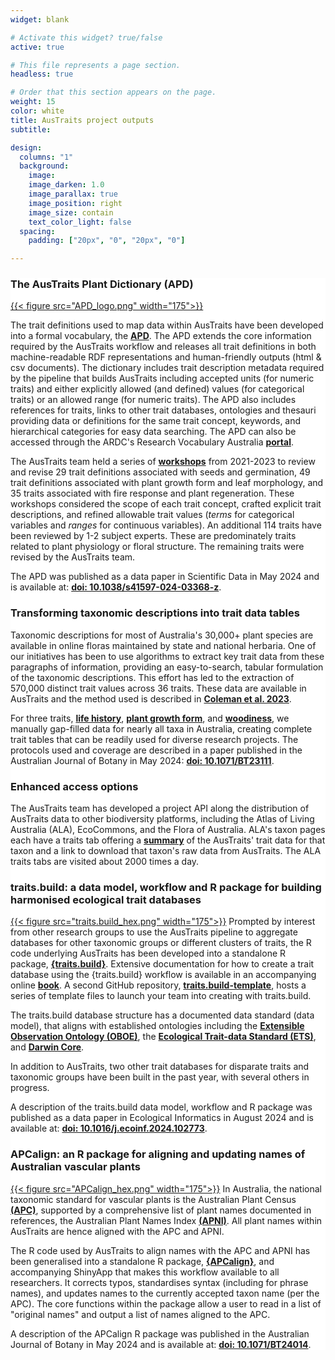 ```yaml
---
widget: blank

# Activate this widget? true/false
active: true

# This file represents a page section.
headless: true

# Order that this section appears on the page.
weight: 15
color: white
title: AusTraits project outputs
subtitle:

design:
  columns: "1"
  background:
    image:
    image_darken: 1.0
    image_parallax: true
    image_position: right
    image_size: contain
    text_color_light: false
  spacing:
    padding: ["20px", "0", "20px", "0"]

---
```

<div style="background-color:white">

### The AusTraits Plant Dictionary (APD)

[{{< figure src="APD_logo.png" width="175">}}](https://traitecoevo.github.io/APD/)

The trait definitions used to map data within AusTraits have been developed into a formal vocabulary, the **[APD](https://w3id.org/APD)**. The APD extends the core information required by the AusTraits workflow and releases all trait definitions in both machine-readable RDF representations and human-friendly outputs (html & csv documents). The dictionary includes trait description metadata required by the pipeline that builds AusTraits including accepted units (for numeric traits) and either explicitly allowed (and defined) values (for categorical traits) or an allowed range (for numeric traits). The APD also includes references for traits, links to other trait databases, ontologies and thesauri providing data or definitions for the same trait concept, keywords, and hierarchical categories for easy data searching. The APD can also be accessed through the ARDC's Research Vocabulary Australia **[portal](https://vocabs.ardc.edu.au/viewById/649)**. 

The AusTraits team held a series of **[workshops](post/workshop1/)** from 2021-2023 to review and revise 29 trait definitions associated with seeds and germination, 49 trait definitions associated with plant growth form and leaf morphology, and 35 traits associated with fire response and plant regeneration. These workshops considered the scope of each trait concept, crafted explicit trait descriptions, and refined allowable trait values (*terms* for categorical variables and *ranges* for continuous variables). An additional 114 traits have been reviewed by 1-2 subject experts. These are predominately traits related to plant physiology or floral structure. The remaining traits were revised by the AusTraits team.

The APD was published as a data paper in Scientific Data in May 2024 and is available at: **[doi: 10.1038/s41597-024-03368-z](https://doi.org/10.1038/s41597-024-03368-z)**.

### Transforming taxonomic descriptions into trait data tables
Taxonomic descriptions for most of Australia's 30,000+ plant species are available in online floras maintained by state and national herbaria. One of our initiatives has been to use algorithms to extract key trait data from these paragraphs of information, providing an easy-to-search, tabular formulation of the taxonomic descriptions. This effort has led to the extraction of 570,000 distinct trait values across 36 traits. These data are available in AusTraits and the method used is described in **[Coleman et al. 2023](https://doi.org/10.1016/j.ecoinf.2023.102312)**.

For three traits, **[life history](https://w3id.org/APD/traits/trait_0030012)**, **[plant growth form](https://w3id.org/APD/traits/trait_0030010)**, and **[woodiness](https://w3id.org/APD/traits/trait_0030019)**, we manually gap-filled data for nearly all taxa in Australia, creating complete trait tables that can be readily used for diverse research projects. The protocols used and coverage are described in a paper published in the Australian Journal of Botany in May 2024: **[doi: 10.1071/BT23111](https://doi.org/10.1071/BT23111)**.

### Enhanced access options
The AusTraits team has developed a project API along the distribution of AusTraits data to other biodiversity platforms, including the Atlas of Living Australia (ALA), EcoCommons, and the Flora of Australia. ALA's taxon pages each have a traits tab offering a **[summary](https://bie.ala.org.au/species/https://id.biodiversity.org.au/node/apni/2912814#ausTraits)** of the AusTraits' trait data for that taxon and a link to download that taxon's raw data from AusTraits. The ALA traits tabs are visited about 2000 times a day.

### traits.build: a data model, workflow and R package for building harmonised ecological trait databases
[{{< figure src="traits.build_hex.png" width="175">}}](https://github.com/traitecoevo/traits.build)
Prompted by interest from other research groups to use the AusTraits pipeline to aggregate databases for other taxonomic groups or different clusters of traits, the R code underlying AusTraits has been developed into a standalone R package, **[{traits.build}](https://github.com/traitecoevo/traits.build)**. Extensive documentation for how to create a trait database using the {traits.build} workflow is available in an accompanying online **[book](https://traitecoevo.github.io/traits.build-book/)**. A second GitHub repository, **[traits.build-template](https://traitecoevo.github.io/traits.build-template/)**, hosts a series of template files to launch your team into creating with traits.build.

The traits.build database structure has a documented data standard (data model), that aligns with established ontologies including the **[Extensible Observation Ontology (OBOE)](https://bioportal.bioontology.org/ontologies/OBOE)**, the **[Ecological Trait-data Standard (ETS)](https://github.com/EcologicalTraitData/ETS)**, and **[Darwin Core](https://dwc.tdwg.org/terms/)**.

In addition to AusTraits, two other trait databases for disparate traits and taxonomic groups have been built in the past year, with several others in progress.

A description of the traits.build data model, workflow and R package was published as a data paper in Ecological Informatics in August 2024 and is available at: **[doi: 10.1016/j.ecoinf.2024.102773](https://doi.org/10.1016/j.ecoinf.2024.102773)**.

### APCalign: an R package for aligning and updating names of Australian vascular plants
[{{< figure src="APCalign_hex.png" width="175">}}](https://github.com/traitecoevo/APCalign)
In Australia, the national taxonomic standard for vascular plants is the Australian Plant Census **[(APC)](https://biodiversity.org.au/nsl/services/search/taxonomy)**, supported by a comprehensive list of plant names documented in references, the Australian Plant Names Index **[(APNI)](https://biodiversity.org.au/nsl/services/search/names)**. All plant names within AusTraits are hence aligned with the APC and APNI.

The R code used by AusTraits to align names with the APC and APNI has been generalised into a standalone R package, **[{APCalign}](https://github.com/traitecoevo/APCalign)**, and accompanying ShinyApp that makes this workflow available to all researchers. It corrects typos, standardises syntax (including for phrase names), and updates names to the currently accepted taxon name (per the APC). The core functions within the package allow a user to read in a list of "original names" and output a list of names aligned to the APC.

A description of the APCalign R package was published in the Australian Journal of Botany in May 2024 and is available at: **[doi: 10.1071/BT24014](https://doi.org/10.1071/BT24014)**.